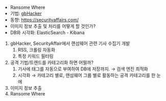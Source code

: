 - Ransome Where
- 기법: [gbHacker](https://gbhackers.com/)
- 동향: https://securityaffairs.com/
- 이미지 정보 추출 및 처리를 어떻게 할 것인가?
- DB와 시각화: ElasticSearch - Kibana

1. gbHacker, SecurityAffair에서 랜섬웨어 관련 기사 수집기 개발
    1. RSS, 크롤링 자동화
    2. 특정 키워드 필터링
2. 공격 기법/트렌드를 카테고리화 하면 어떨까?
    1. 기사에 태그를 자동으로 부여하여 DB에 저장까지. → 검색 엔진 최적화
    2. 시각화 → 카테고리 별로, 랜섬웨어 그룹 별로 활동하는 공격 카테고리를 한 눈에
3. 이미지 정보 추출
4. Ransome Where
